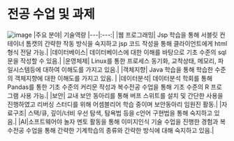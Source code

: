# 전공 수업 및 과제
![image](https://user-images.githubusercontent.com/102217402/210731774-f536b231-8e19-46f7-bab7-96376c5e32be.png)
|주요 분야| 기술역량
|---|:---:|
|웹 프로그래밍| Jsp 학습을 통해 서블릿 컨테이너 톰캣의 간략한 작동 방식을 숙지하고 jsp 코드 작성을 통해 클라이언트에게 html 형식 전달 가능.|
|데이터베이스| 데이터베이스에 대한 이해를 바탕으로 기초 수준의 sql문을 작성할 수 있음.|
|운영체제| Linux를 통한 프로세스 동기화, 교착상태, 메모리, 파일시스템등에 대하여 이해도를 가지고 있음.|
|객체지향| Java 학습을 통해 학습한 수준의 객체지향에 대한 이해도를 가지고 있음. |
|데이터분석| 데이터분석 학회를 통해 Pandas를 통한 기초 수준의 커리문 작성과 복수전공 수업을 통해 기초 수준의 R 프로그램 사용 가능.|
|보안| 교내 보안 동아리를 통해 버프 스위트를 설치 및 간단한 사용을 진행하였고 리버싱 스터디를 위해 어셈블리어 학습 중이며 보안동아리 임원진 활동.|
|자료구조| 스택/큐, 깊이/너비 우선 탐색, 탐욕법 등을 c언어 구현법을 통해 숙지하고 있음.|
|AI|소프트웨어야 놀자 멘토 활동을 통해 이미지인식 기술 수업을 진행한 경험과 복수전공 수업을 통해 간략한 기계학습의 종류와 간략한 방식에 대해 숙지하고 있음.|

